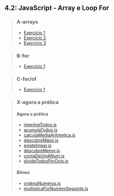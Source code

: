 ## 4.2: JavaScript - Array e Loop For

> ### A-arrays
> 
> - [Exercício 1](A-arrays/oValorServico.js)
> - [Exercício 2](A-arrays/indiceNoMenu.js).
> - [Exercício 3](A-arrays/adicionaContato.js)

> ### B-for
>
> - [Exercício 1](B-for/listaDeCompras.js)

> ### C-for/of
> 
> - [Exercício 1](C-for-of/nomesNaLista.js)

> ### X-agora a prática
> 
> #### Agora a prática
> 
> - [imprimeTodos.js](X-agora-a-pratica/imprimeTodos.js)
> - [acumulaTodos.js](X-agora-a-pratica/acumulaTodos.js)
> - [calculaMediaAritmetica.js](X-agora-a-pratica/calculaMediaAritmetica.js)
> - [descobreMaior.js](X-agora-a-pratica/descobreMaior.js)
> - [existeImpar.js](X-agora-a-pratica/existeImpar.js)
> - [descobreMenor.js](X-agora-a-pratica/descobreMenor.js)
> - [contaDeUmANum.js](X-agora-a-pratica/contaDeUmANum.js)
> - [divideTodosPorDois.js](X-agora-a-pratica/divideTodosPorDois.js)
> 
> 
> #### Bônus
> 
> - [ordenaNumeros.js](X-agora-a-pratica/ordenaNumeros.js)
> - [multiplicaPorNumeroSeguinte.js](X-agora-a-pratica/multiplicaPorNumeroSeguinte.js)
